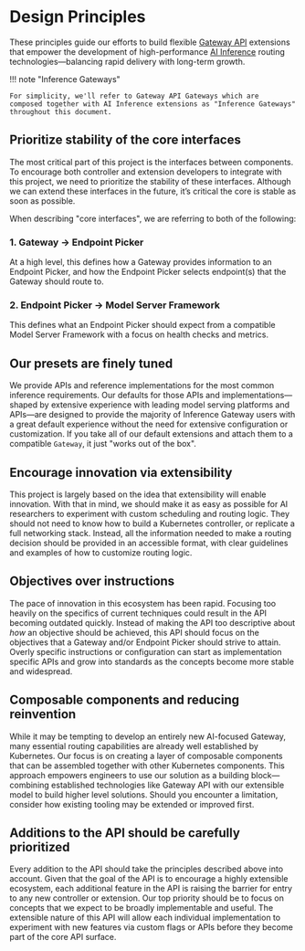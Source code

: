 # Design Principles

These principles guide our efforts to build flexible [Gateway API] extensions
that empower the development of high-performance [AI Inference] routing
technologies—balancing rapid delivery with long-term growth.

!!! note "Inference Gateways"

    For simplicity, we'll refer to Gateway API Gateways which are
    composed together with AI Inference extensions as "Inference Gateways"
    throughout this document.

[Gateway API]:https://github.com/kubernetes-sigs/gateway-api
[AI Inference]:https://www.arm.com/glossary/ai-inference


## Prioritize stability of the core interfaces

The most critical part of this project is the interfaces between components. To encourage both controller and extension developers to integrate with this project, we need to prioritize the stability of these interfaces.
Although we can extend these interfaces in the future, it’s critical the core is stable as soon as possible.

When describing "core interfaces", we are referring to both of the following:

### 1. Gateway -> Endpoint Picker
At a high level, this defines how a Gateway provides information to an Endpoint Picker, and how the Endpoint Picker selects endpoint(s) that the Gateway should route to.

### 2. Endpoint Picker -> Model Server Framework
This defines what an Endpoint Picker should expect from a compatible Model Server Framework with a focus on health checks and metrics.

## Our presets are finely tuned

We provide APIs and reference implementations for the most common inference requirements. Our defaults for those APIs and implementations—shaped by extensive experience with leading model serving platforms and APIs—are designed to provide the majority of Inference Gateway users with a great default experience without the need for extensive configuration or customization. If you take all of our default extensions and attach them to a compatible `Gateway`, it just "works out of the box".

## Encourage innovation via extensibility

This project is largely based on the idea that extensibility will enable innovation. With that in mind, we should make it as easy as possible for AI researchers to experiment with custom scheduling and routing logic. They should not need to know how to build a Kubernetes controller, or replicate a full networking stack. Instead, all the information needed to make a routing decision should be provided in an accessible format, with clear guidelines and examples of how to customize routing logic.

## Objectives over instructions

The pace of innovation in this ecosystem has been rapid. Focusing too heavily on the specifics of current techniques could result in the API becoming outdated quickly. Instead of making the API too descriptive about _how_ an objective should be achieved, this API should focus on the objectives that a Gateway and/or Endpoint Picker should strive to attain. Overly specific instructions or configuration can start as implementation specific APIs and grow into standards as the concepts become more stable and widespread.

## Composable components and reducing reinvention
While it may be tempting to develop an entirely new AI-focused Gateway, many essential routing capabilities are already well established by Kubernetes. Our focus is on creating a layer of composable components that can be assembled together with other Kubernetes components. This approach empowers engineers to use our solution as a building block—combining established technologies like Gateway API with our extensible model to build higher level solutions. Should you encounter a limitation, consider how existing tooling may be extended or improved first.

## Additions to the API should be carefully prioritized

Every addition to the API should take the principles described above into account. Given that the goal of the API is to encourage a highly extensible ecosystem, each additional feature in the API is raising the barrier for entry to any new controller or extension. Our top priority should be to focus on concepts that we expect to be broadly implementable and useful. The extensible nature of this API will allow each individual implementation to experiment with new features via custom flags or APIs before they become part of the core API surface.
